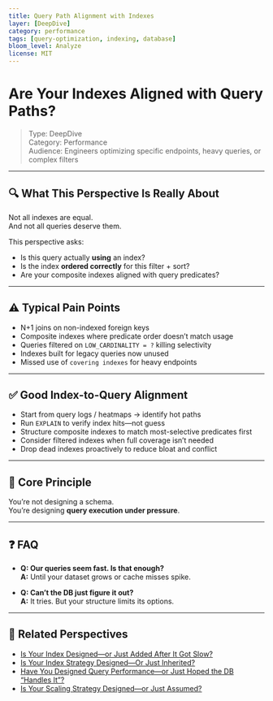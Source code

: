 ```yaml
---
title: Query Path Alignment with Indexes
layer: [DeepDive]
category: performance
tags: [query-optimization, indexing, database]
bloom_level: Analyze
license: MIT
---
```


# Are Your Indexes Aligned with Query Paths?

> Type: DeepDive  
> Category: Performance  
> Audience: Engineers optimizing specific endpoints, heavy queries, or complex filters

---

## 🔍 What This Perspective Is Really About

Not all indexes are equal.  
And not all queries deserve them.

This perspective asks:

- Is this query actually **using** an index?
- Is the index **ordered correctly** for this filter + sort?
- Are your composite indexes aligned with query predicates?

---

## ⚠️ Typical Pain Points

- N+1 joins on non-indexed foreign keys  
- Composite indexes where predicate order doesn’t match usage  
- Queries filtered on `LOW_CARDINALITY = ?` killing selectivity  
- Indexes built for legacy queries now unused  
- Missed use of `covering indexes` for heavy endpoints

---

## ✅ Good Index-to-Query Alignment

- Start from query logs / heatmaps → identify hot paths  
- Run `EXPLAIN` to verify index hits—not guess  
- Structure composite indexes to match most-selective predicates first  
- Consider filtered indexes when full coverage isn’t needed  
- Drop dead indexes proactively to reduce bloat and conflict

---

## 🧠 Core Principle

You’re not designing a schema.  
You’re designing **query execution under pressure**.

---

## ❓ FAQ

- **Q: Our queries seem fast. Is that enough?**  
  **A:** Until your dataset grows or cache misses spike.

- **Q: Can’t the DB just figure it out?**  
  **A:** It tries. But your structure limits its options.

---

## 🔗 Related Perspectives

- [Is Your Index Designed—or Just Added After It Got Slow?](../data/index-design.md)
- [Is Your Index Strategy Designed—Or Just Inherited?](../data/indexing-strategy.md)
- [Have You Designed Query Performance—or Just Hoped the DB “Handles It”?](db-index-optimization.md)
- [Is Your Scaling Strategy Designed—or Just Assumed?](scaling-strategy.md)
